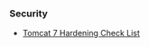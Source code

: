 ### Security

-   [Tomcat 7 Hardening Check List](https://www.ernw.de/download/hardening/ERNW_Checklist_Tomcat7_Hardening.pdf)

